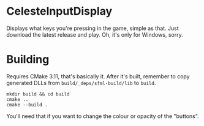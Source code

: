 # CelesteInputDisplay

Displays what keys you're pressing in the game, simple as that. Just download the latest release and play. Oh, it's only for Windows, sorry.

# Building

Requires CMake 3.11, that's basically it. After it's built, remember to copy generated DLLs from `build/_deps/sfml-build/lib` to `build`.
```shell
mkdir build && cd build
cmake ..
cmake --build .
```
You'll need that if you want to change the colour or opacity of the "buttons".
